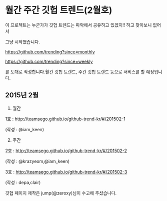# 월간 주간 깃헙 트렌드(2월호)

이 프로젝트는 누군가가 깃헙 트렌드는 파악해서 공유하고 있겠지!! 하고 찾아보니 없어서

그냥 시작했습니다.

https://github.com/trending?since=monthly

https://github.com/trending?since=weekly

를 토대로 작성합니다.월간 깃헙 트렌드, 주간 깃헙 트렌드 등으로 서비스를 할 예정입니다.



## 2015년 2월

1. 월간

  1호 : http://teamsego.github.io/github-trend-kr/#/201502-1

  (작성 : @iam_keen)

2. 주간

  2호 : http://teamsego.github.io/github-trend-kr/#/201502-2

  (작성 : @krazyeom,@iam_keen)
  
  3호 : http://teamsego.github.io/github-trend-kr/#/201502-3

  (작성 : depa,clair)


  깃헙 페이지 제작은 jump(@zeroxy)님이 수고해 주셨습니다.
